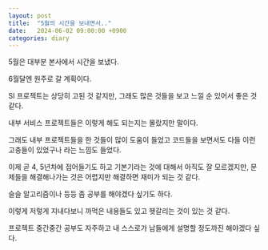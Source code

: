 ```yaml
---
layout: post
title:  "5월의 시간을 보내면서.."
date:   2024-06-02 09:00:00 +0900
categories: diary
---
```


5월은 대부분 본사에서 시간을 보냈다.

6월달엔 원주로 갈 계획이다.

SI 프로젝트는 상당히 고된 것 같지만, 그래도 많은 것들을 보고 느낄 순 있어서 좋은 것 같다.

내부 서비스 프로젝트들은 이렇게 해도 되는지는 몰랐지만 말이다.

그래도 내부 프로젝트들을 한 것들이 많이 도움이 들었고 코드들을 보면서도 다들 이런 고충들이 있었구나 라는 느낌도 들었다.

이제 곧 4, 5년차에 접어들기도 하고 기본기라는 것에 대해서 아직도 잘 모르겠지만, 문제들을 해결해나가는 것은 어렵지만 해결하면 재미가 되는 것 같다.

슬슬 알고리즘이나 등등 좀 공부를 해야겠다 싶기도 하다.

이렇게 저렇게 지내다보니 까먹은 내용들도 있고 헷갈리는 것이 있는 것 같다.

프로젝트 중간중간 공부도 자주하고 내 스스로가 남들에게 설명할 정도까진 해야겠다 싶다.